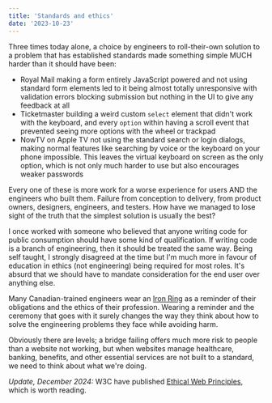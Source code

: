 ```yaml
---
title: 'Standards and ethics'
date: '2023-10-23'
---
```


Three times today alone, a choice by engineers to roll-their-own solution to a problem that has established standards made something simple MUCH harder than it should have been:

- Royal Mail making a form entirely JavaScript powered and not using standard form elements led to it being almost totally unresponsive with validation errors blocking submission but nothing in the UI to give any feedback at all
- Ticketmaster building a weird custom `select` element that didn't work with the keyboard, and every `option` within having a scroll event that prevented seeing more options with the wheel or trackpad
- NowTV on Apple TV not using the standard search or login dialogs, making normal features like searching by voice or the keyboard on your phone impossible. This leaves the virtual keyboard on screen as the only option, which is not only much harder to use but also encourages weaker passwords

Every one of these is more work for a worse experience for users AND the engineers who built them. Failure from conception to delivery, from product owners, designers, engineers, and testers. How have we managed to lose sight of the truth that the simplest solution is usually the best?

I once worked with someone who believed that anyone writing code for public consumption should have some kind of qualification. If writing code is a branch of engineering, then it should be treated the same way. Being self taught, I strongly disagreed at the time but I'm much more in favour of education in ethics (not engineering) being required for most roles. It's absurd that we should have to mandate consideration for the end user over anything else.

Many Canadian-trained engineers wear an [Iron Ring](https://en.wikipedia.org/wiki/Iron_Ring) as a reminder of their obligations and the ethics of their profession. Wearing a reminder and the ceremony that goes with it surely changes the way they think about how to solve the engineering problems they face while avoiding harm.

Obviously there are levels; a bridge failing offers much more risk to people than a website not working, but when websites manage healthcare, banking, benefits, and other essential services are not built to a standard, we need to think about what we're doing.

_Update, December 2024:_ W3C have published [Ethical Web Principles](https://www.w3.org/TR/ethical-web-principles/), which is worth reading.
